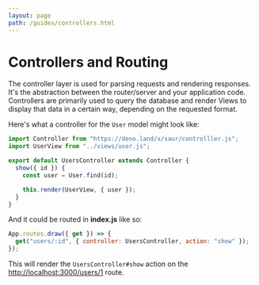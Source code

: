 ```yaml
---
layout: page
path: /guides/controllers.html
---
```


# Controllers and Routing

The controller layer is used for parsing requests and rendering
responses. It's the abstraction between the router/server and your
application code. Controllers are primarily used to query the database
and render Views to display that data in a certain way, depending on the
requested format.

Here's what a controller for the `User` model might look like:

```javascript
import Controller from "https://deno.land/x/saur/controlller.js";
import UserView from "../views/user.js";

export default UsersController extends Controller {
  show({ id }) {
    const user = User.find(id);

    this.render(UserView, { user });
  }
}
```

And it could be routed in **index.js** like so:

```javascript
App.routes.draw({ get }) => {
  get("users/:id", { controller: UsersController, action: "show" });
});
```

This will render the `UsersController#show` action on the
<http://localhost:3000/users/1> route.
